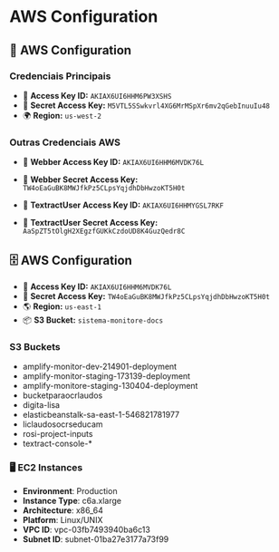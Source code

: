 
# AWS Configuration

## 🔐 AWS Configuration
### Credenciais Principais
- 🔑 **Access Key ID:** `AKIAX6UI6HHM6PW3XSHS`
- 🔐 **Secret Access Key:** `M5VTL5SSwkvrl4XG6MrMSpXr6mv2qGebInuuIu48`
- 🌍 **Region:** `us-west-2`

### Outras Credenciais AWS
- 🔑 **Webber Access Key ID:** `AKIAX6UI6HHM6MVDK76L`
- 🔐 **Webber Secret Access Key:** `TW4oEaGuBK8MWJfkPz5CLpsYqjdhDbHwzoKT5H0t`

- 🔑 **TextractUser Access Key ID:** `AKIAX6UI6HHMYGSL7RKF`
- 🔐 **TextractUser Secret Access Key:** `AaSpZT5tOlgH2XEgzfGUKkCzdoUD8K4GuzQedr8C`

## 🗄️ AWS Configuration
- 🔑 **Access Key ID:** `AKIAX6UI6HHM6MVDK76L`
- 🔐 **Secret Access Key:** `TW4oEaGuBK8MWJfkPz5CLpsYqjdhDbHwzoKT5H0t`
- 🌎 **Region:** `us-east-1`
- 📦 **S3 Bucket:** `sistema-monitore-docs`

### S3 Buckets
- amplify-monitor-dev-214901-deployment
- amplify-monitor-staging-173139-deployment
- amplify-monitore-staging-130404-deployment
- bucketparaocrlaudos
- digita-lisa
- elasticbeanstalk-sa-east-1-546821781977
- liclaudosocrseducam
- rosi-project-inputs
- textract-console-*

### 🖥️ EC2 Instances
- **Environment**: Production
- **Instance Type**: c6a.xlarge
- **Architecture**: x86_64
- **Platform**: Linux/UNIX
- **VPC ID**: vpc-03fb7493940ba6c13
- **Subnet ID**: subnet-01ba27e3177a73f99
